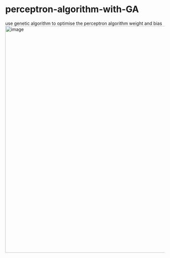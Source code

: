 # perceptron-algorithm-with-GA
use genetic algorithm to optimise the perceptron algorithm weight and bias
<img width="717" alt="image" src="https://user-images.githubusercontent.com/40231300/134212613-0b432e02-2a9f-408a-bee5-9688e0270414.png">
